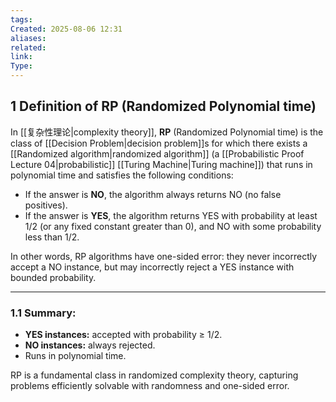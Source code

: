 ```yaml
---
tags: 
Created: 2025-08-06 12:31
aliases: 
related: 
link: 
Type:
---
```

## 1 Definition of RP (Randomized Polynomial time)

In [[复杂性理论|complexity theory]], **RP** (Randomized Polynomial time) is the class of [[Decision Problem|decision problem]]s for which there exists a [[Randomized algorithm|randomized algorithm]] (a [[Probabilistic Proof Lecture 04|probabilistic]] [[Turing Machine|Turing machine]]) that runs in polynomial time and satisfies the following conditions:

- If the answer is **NO**, the algorithm always returns NO (no false positives).
- If the answer is **YES**, the algorithm returns YES with probability at least 1/2 (or any fixed constant greater than 0), and NO with some probability less than 1/2.

In other words, RP algorithms have one-sided error: they never incorrectly accept a NO instance, but may incorrectly reject a YES instance with bounded probability.

---

### 1.1 Summary:

- **YES instances:** accepted with probability ≥ 1/2.
- **NO instances:** always rejected.
- Runs in polynomial time.

RP is a fundamental class in randomized complexity theory, capturing problems efficiently solvable with randomness and one-sided error.